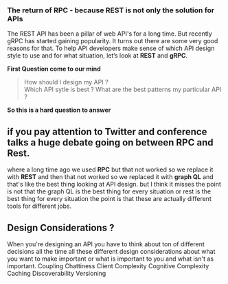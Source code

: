 ### The return of RPC -  because REST is not only the solution for APIs

The REST API has been a pillar of web API's for a long time. But recently gRPC has started gaining popularity. It turns out there are some very good reasons for that. To help API developers make sense of which API design style to use and for what situation, let’s look at **REST** and **gRPC**.

**First Question come to our mind**

> How should I design my API ?  
> Which API sytle is best ? 
> What are the best patterns my particular API ?

**So this is a hard question to answer**

## if you pay attention to Twitter and conference talks a huge debate going on between RPC and Rest.

where a long time ago we used **RPC** but that not worked so we replace it with **REST** and then that not worked so we replaced it with **graph QL** and that's like the best thing  looking at API design. but I think it misses the point is not that the graph QL is the best thing for every situation or rest is the best thing for every situation the point is that these are actually different tools for different jobs.

## Design Considerations ?

When you're designing an API you have to think about ton of different decisions all the time all these different design considerations about what you want to make important or what is important to you and what isn't as important.
Coupling
Chattiness
Client Complexity
Cognitive Complexity
Caching
Discoverability
Versioning
<!--stackedit_data:
eyJoaXN0b3J5IjpbMjAwNTU4MzQ2MCwxNDI4OTk3NzI4LC02NT
QyMTE2MTAsNjQ1MTE5ODgzLC04NTk1NDQ0MTksOTY1NjM3NDcz
LC0xMzgyMTE1MzQxLDMwODczMDUzOSwtMTM0MjIzMjE4LC0yMT
A2OTg0NjI1LC0zMzI0NTUzNjNdfQ==
-->